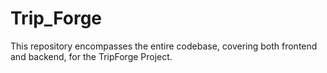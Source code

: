 # Trip_Forge
This repository encompasses the entire codebase, covering both frontend and backend, for the TripForge Project.
